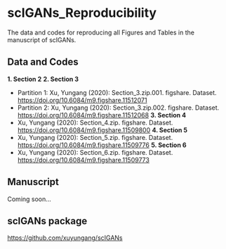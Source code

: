 # scIGANs_Reproducibility
The data and codes for reproducing all Figures and Tables in the manuscript of scIGANs.
## Data and Codes
**1. Section 2**
**2. Section 3**
  - Partition 1: Xu, Yungang (2020): Section_3.zip.001. figshare. Dataset. https://doi.org/10.6084/m9.figshare.11512071
  - Partition 2: Xu, Yungang (2020): Section_3.zip.002. figshare. Dataset. https://doi.org/10.6084/m9.figshare.11512068
**3. Section 4**
  - Xu, Yungang (2020): Section_4.zip. figshare. Dataset. https://doi.org/10.6084/m9.figshare.11509800
**4. Section 5**
  - Xu, Yungang (2020): Section_5.zip. figshare. Dataset. https://doi.org/10.6084/m9.figshare.11509776
**5. Section 6**
  - Xu, Yungang (2020): Section_6.zip. figshare. Dataset. https://doi.org/10.6084/m9.figshare.11509773
## Manuscript
Coming soon...
## scIGANs package
https://github.com/xuyungang/scIGANs
